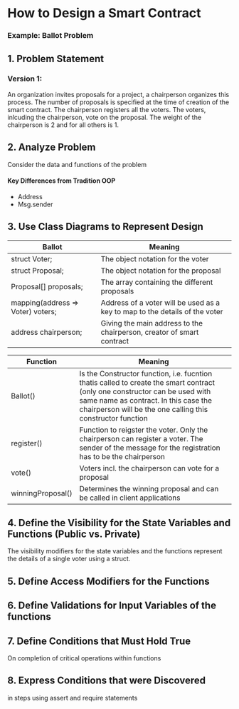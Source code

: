# How to Design a Smart Contract

### Example: Ballot Problem

## 1. Problem Statement

### Version 1:

An organization invites proposals for a project, a chairperson organizes this process. The number of proposals is specified at the time of creation of the smart contract. The chairperson registers all the voters. The voters, inlcuding the chairperson, vote on the proposal. The weight of the chairperson is 2 and for all others is 1.

## 2. Analyze Problem

Consider the data and functions of the problem

#### Key Differences from Tradition OOP

- Address
- Msg.sender

## 3. Use Class Diagrams to Represent Design

| Ballot | Meaning |
| -- | -- |
| struct Voter; |The object notation for the voter|
| struct Proposal;|The object notation for the proposal|
|Proposal[] proposals;|The array containing the different proposals|
|mapping(address => Voter) voters;|Address of a voter will be used as a key to map to the details of the voter|
|address chairperson;|Giving the main address to the chairperson, creator of smart contract|

| Function | Meaning |
|--| -- |
|Ballot()|Is the Constructor function, i.e. fucntion thatis called to create the smart contract (only one constructor can be used with same name as contract. In this case the chairperson will be the one calling this constructor function|
|register()|Function to reigster the voter. Only the chairperson can register a voter. The sender of the message for the registration has to be the chairperson| 
|vote()|Voters incl. the chairperson can vote for a proposal|
|winningProposal()|Determines the winning proposal and can be called in client applications|

## 4. Define the Visibility for the State Variables and Functions (Public vs. Private)

The visibility modifiers for the state variables and the functions represent the details of a single voter using a struct.

## 5. Define Access Modifiers for the Functions

## 6. Define Validations for Input Variables of the functions

## 7. Define Conditions that Must Hold True

On completion of critical operations within functions

## 8. Express Conditions that were Discovered

in steps using assert and require statements
